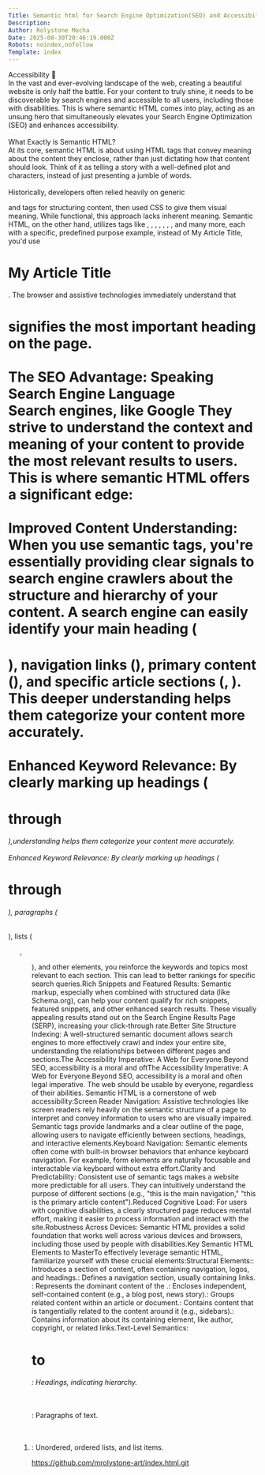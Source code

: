 ```yaml
---
Title: Semantic html for Search Engine Optimization(SEO) and Accessibility.
Description: 
Author: Rolystone Mocha
Date: 2025-08-30T20:46:19.000Z
Robots: noindex,nofollow
Template: index
---
```

<p>Accessibility 🚀<br>
​In the vast and ever-evolving landscape of the web, creating a beautiful website is only half the battle. For your content to truly shine, it needs to be discoverable by search engines and accessible to all users, including those with disabilities. This is where semantic HTML comes into play, acting as an unsung hero that simultaneously elevates your Search Engine Optimization (SEO) and enhances accessibility.<br><br>
​What Exactly is Semantic HTML? <br>
​At its core, semantic HTML is about using HTML tags that convey meaning about the content they enclose, rather than just dictating how that content should look. Think of it as telling a story with a well-defined plot and characters, instead of just presenting a jumble of words.<br><br>
​Historically, developers often relied heavily on generic </p> and <span> tags for structuring content, then used CSS to give them visual meaning. While functional, this approach lacks inherent meaning. Semantic HTML, on the other hand, utilizes tags like , , , , , , , and many more, each with a specific, predefined purpose example, instead of My Article Title, you'd use <h1>My Article Title</h1>. The browser and assistive technologies immediately understand that <h1> signifies the most important heading on the page.<br><br>
​The SEO Advantage: Speaking Search Engine Language <br>
​Search engines, like Google They strive to understand the context and meaning of your content to provide the most relevant results to users. This is where semantic HTML offers a significant edge:<br><br>
​Improved Content Understanding: When you use semantic tags, you're essentially providing clear signals to search engine crawlers about the structure and hierarchy of your content. A search engine can easily identify your main heading (<h1>), navigation links (), primary content (), and specific article sections (, ). This deeper understanding helps them categorize your content more accurately.<br><br>
​Enhanced Keyword Relevance: By clearly marking up headings (<h1> through <h6>),understanding helps them categorize your content more accurately.<br><br>
​Enhanced Keyword Relevance: By clearly marking up headings (<h1> through <h6>), paragraphs (</h6>
</h1>
</h6>
</h1>
</h1>
</h1>
<p>), lists (</p>

<ul>, <ol>), and other elements, you reinforce the keywords and topics most relevant to each section. This can lead to better rankings for specific search queries.
​Rich Snippets and Featured Results: Semantic markup, especially when combined with structured data (like Schema.org), can help your content qualify for rich snippets, featured snippets, and other enhanced search results. These visually appealing results stand out on the Search Engine Results Page (SERP), increasing your click-through rate.
​Better Site Structure Indexing: A well-structured semantic document allows search engines to more effectively crawl and index your entire site, understanding the relationships between different pages and sections.
​The Accessibility Imperative: A Web for Everyone.
​Beyond SEO, accessibility is a moral and oftThe Accessibility Imperative: A Web for Everyone.
​Beyond SEO, accessibility is a moral and often legal imperative. The web should be usable by everyone, regardless of their abilities. Semantic HTML is a cornerstone of web accessibility:
​Screen Reader Navigation: Assistive technologies like screen readers rely heavily on the semantic structure of a page to interpret and convey information to users who are visually impaired. Semantic tags provide landmarks and a clear outline of the page, allowing users to navigate efficiently between sections, headings, and interactive elements.
​Keyboard Navigation: Semantic elements often come with built-in browser behaviors that enhance keyboard navigation. For example, form elements are naturally focusable and interactable via keyboard without extra effort.
​Clarity and Predictability: Consistent use of semantic tags makes a website more predictable for all users. They can intuitively understand the purpose of different sections (e.g., "this is the main navigation," "this is the primary article content").
​Reduced Cognitive Load: For users with cognitive disabilities, a clearly structured page reduces mental effort, making it easier to process information and interact with the site.
​Robustness Across Devices: Semantic HTML provides a solid foundation that works well across various devices and browsers, including those used by people with disabilities.
​Key Semantic HTML Elements to Master 
​To effectively leverage semantic HTML, familiarize yourself with these crucial elements:
​Structural Elements:
​: Introduces a section of content, often containing navigation, logos, and headings.
​: Defines a navigation section, usually containing links.
​: Represents the dominant content of the .
​: Encloses independent, self-contained content (e.g., a blog post, news story).
​: Groups related content within an article or document.
​: Contains content that is tangentially related to the content around it (e.g., sidebars).
​: Contains information about its containing element, like author, copyright, or related links.
​Text-Level Semantics:
​<h1> to <h6>: Headings, indicating hierarchy.<br>
​</h6>
</h1>
<p>: Paragraphs of text.<br><br>
​</p>
<li>: Unordered, ordered lists, and list items.

<p>​<a href="https://github.com/mrolystone-art/index.html.git" rel="noopener noreferrer">https://github.com/mrolystone-art/index.html.git</a></p>
</li>
</ol>
</ul>

</span>

